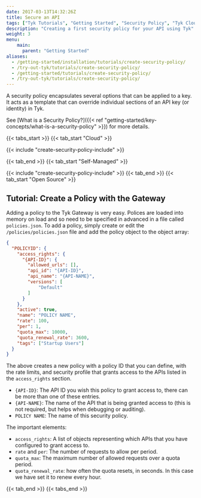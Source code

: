 ```yaml
---
date: 2017-03-13T14:32:26Z
title: Secure an API
tags: ["Tyk Tutorials", "Getting Started", "Security Policy", "Tyk Cloud", "Tyk Self-Managed", "Tyk Open Source"]
description: "Creating a first security policy for your API using Tyk"
weight: 3
menu:
    main: 
      parent: "Getting Started"
aliases:
  - /getting-started/installation/tutorials/create-security-policy/
  - /try-out-tyk/tutorials/create-security-policy/
  - /getting-started/tutorials/create-security-policy/
  - /try-out-tyk/tutorials/create-security-policy/
---
```



A security policy encapsulates several options that can be applied to a key. It acts as a template that can override individual sections of an API key (or identity) in Tyk.

See [What is a Security Policy?]({{< ref "getting-started/key-concepts/what-is-a-security-policy" >}}) for more details.

{{< tabs_start >}}
{{< tab_start "Cloud" >}}
<br>

{{< include "create-security-policy-include" >}}

{{< tab_end >}}
{{< tab_start "Self-Managed" >}}
<br>

{{< include "create-security-policy-include" >}}
{{< tab_end >}}
{{< tab_start "Open Source" >}}
## Tutorial: Create a Policy with the Gateway

Adding a policy to the Tyk Gateway is very easy. Polices are loaded into memory on load and so need to be specified in advanced in a file called `policies.json`. To add a policy, simply create or edit the `/policies/policies.json` file and add the policy object to the object array:

```json
{
  "POLICYID": {
    "access_rights": {
      "{API-ID}": {
        "allowed_urls": [],
        "api_id": "{API-ID}",
        "api_name": "{API-NAME}",
        "versions": [
            "Default"
        ]
      }
    },
    "active": true,
    "name": "POLICY NAME",
    "rate": 100,
    "per": 1,
    "quota_max": 10000,
    "quota_renewal_rate": 3600,
    "tags": ["Startup Users"]
  }
}
```

The above creates a new policy with a policy ID that you can define, with the rate limits, and security profile that grants access to the APIs listed in the `access_rights` section.

*   `{API-ID}`: The API ID you wish this policy to grant access to, there can be more than one of these entries.
*   `{API-NAME}`: The name of the API that is being granted access to (this is not required, but helps when debugging or auditing).
*   `POLICY NAME`: The name of this security policy.

The important elements:

*   `access_rights`: A list of objects representing which APIs that you have configured to grant access to.
*   `rate` and `per`: The number of requests to allow per period.
*   `quota_max`: The maximum number of allowed requests over a quota period.
*   `quota_renewal_rate`: how often the quota resets, in seconds. In this case we have set it to renew every hour.

{{< tab_end >}}
{{< tabs_end >}}

